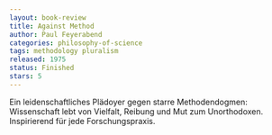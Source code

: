 ```yaml
---
layout: book-review
title: Against Method
author: Paul Feyerabend
categories: philosophy-of-science
tags: methodology pluralism
released: 1975
status: Finished
stars: 5
---
```


Ein leidenschaftliches Plädoyer gegen starre Methodendogmen: Wissenschaft lebt von Vielfalt, Reibung und Mut zum Unorthodoxen. Inspirierend für jede Forschungspraxis.

